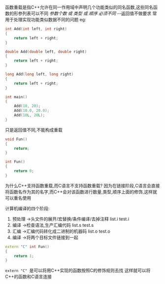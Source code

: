 函数重载是指C++允许在同一作用域中声明几个功能类似的同名函数,这些同名函数的形参列表可以不同
*参数个数 或 类型 或 顺序 必须不同*         --返回值不做要求
常用于处理实现功能类似数据不同的问题
eg:
```c++
int Add(int left, int right)
{
    return left + right;
}

double Add(double left, double right)
{
    return left + right;
}

long Add(long left, long right)
{
    return left + right;
}

int main()
{
    Add(10, 20);
    Add(10.0, 20.0);
    Add(10L, 20L);
}
```
只是返回值不同,不能构成重载
```c++
void Fun()
{
    return;
}

int Fun()
{
    return 0;
}
```
为什么C++支持函数重载,而C语言不支持函数重载?
因为在链接阶段,C语言会直接将函数名作为其的名字,而C++会对该函数进行数量,类型,顺序上面的修饰,这样就可以重名使用

计算机编译的四个阶段:
1. 预处理 ->头文件的展开/宏替换/条件编译/去掉注释
list.i  test.i
2. 编译 ->检查语法,生产汇编代码
list.s  test.s
3. 汇编 ->汇编代码转化成二进制的机器码
list.o  test.o                         
4. 编译 ->将两个目标文件链接到一起

```c++
extern "C" int Fun()
{
    return 1;
}
```
`extern "C" `是可以将用C++实现的函数按照C的修饰规则去找
这样就可以将C++的函数和C语言连接